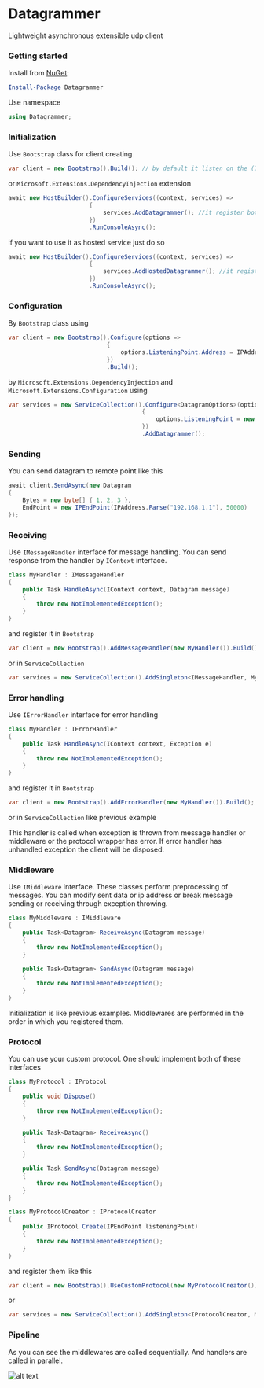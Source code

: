 # Datagrammer

Lightweight asynchronous extensible udp client

### Getting started

Install from [NuGet](https://www.nuget.org/packages/Datagrammer/):

```powershell
Install-Package Datagrammer
```

Use namespace

```csharp
using Datagrammer;
```

### Initialization

Use `Bootstrap` class for client creating

```csharp
var client = new Bootstrap().Build(); // by default it listen on the (IPAddress.Any, 5000) endpoint
```

or `Microsoft.Extensions.DependencyInjection` extension

```csharp
await new HostBuilder().ConfigureServices((context, services) =>
                       {
                           services.AddDatagrammer(); //it register both interfaces IDatagramClient and IDatagramSender
                       })
                       .RunConsoleAsync();
```

if you want to use it as hosted service just do so

```csharp
await new HostBuilder().ConfigureServices((context, services) =>
                       {
                           services.AddHostedDatagrammer(); //it register only IDatagramSender interface
                       })
                       .RunConsoleAsync();
```

### Configuration

By `Bootstrap` class using

```csharp
var client = new Bootstrap().Configure(options =>
                            {
                                options.ListeningPoint.Address = IPAddress.Loopback;
                            })
                            .Build();
```

by `Microsoft.Extensions.DependencyInjection` and `Microsoft.Extensions.Configuration` using

```csharp
var services = new ServiceCollection().Configure<DatagramOptions>(options =>
                                      {
                                          options.ListeningPoint = new IPEndPoint(IPAddress.Loopback, 12345);
                                      })
                                      .AddDatagrammer();
```

### Sending

You can send datagram to remote point like this

```csharp
await client.SendAsync(new Datagram
{
    Bytes = new byte[] { 1, 2, 3 },
    EndPoint = new IPEndPoint(IPAddress.Parse("192.168.1.1"), 50000)
});
```

### Receiving

Use `IMessageHandler` interface for message handling. You can send response from the handler by `IContext` interface.

```csharp
class MyHandler : IMessageHandler
{
    public Task HandleAsync(IContext context, Datagram message)
    {
        throw new NotImplementedException();
    }
}
```

and register it in `Bootstrap`

```csharp
var client = new Bootstrap().AddMessageHandler(new MyHandler()).Build();
```

or in `ServiceCollection`

```csharp
var services = new ServiceCollection().AddSingleton<IMessageHandler, MyHandler>().AddDatagrammer();
```

### Error handling

Use `IErrorHandler` interface for error handling

```csharp
class MyHandler : IErrorHandler
{
    public Task HandleAsync(IContext context, Exception e)
    {
        throw new NotImplementedException();
    }
}
```

and register it in `Bootstrap`

```csharp
var client = new Bootstrap().AddErrorHandler(new MyHandler()).Build();
```

or in `ServiceCollection` like previous example

This handler is called when exception is thrown from message handler or middleware or the protocol wrapper has error. If error handler has unhandled exception the client will be disposed.

### Middleware

Use `IMiddleware` interface. These classes perform preprocessing of messages. You can modify sent data or ip address or break message sending or receiving through exception throwing.

```csharp
class MyMiddleware : IMiddleware
{
    public Task<Datagram> ReceiveAsync(Datagram message)
    {
        throw new NotImplementedException();
    }

    public Task<Datagram> SendAsync(Datagram message)
    {
        throw new NotImplementedException();
    }
}
```

Initialization is like previous examples. Middlewares are performed in the order in which you registered them.

### Protocol

You can use your custom protocol. One should implement both of these interfaces

```csharp
class MyProtocol : IProtocol
{
    public void Dispose()
    {
        throw new NotImplementedException();
    }

    public Task<Datagram> ReceiveAsync()
    {
        throw new NotImplementedException();
    }

    public Task SendAsync(Datagram message)
    {
        throw new NotImplementedException();
    }
}

class MyProtocolCreator : IProtocolCreator
{
    public IProtocol Create(IPEndPoint listeningPoint)
    {
        throw new NotImplementedException();
    }
}
```
and register them like this

```csharp
var client = new Bootstrap().UseCustomProtocol(new MyProtocolCreator()).Build();
```

or

```csharp
var services = new ServiceCollection().AddSingleton<IProtocolCreator, MyProtocolCreator>().AddDatagrammer();
```

### Pipeline

As you can see the middlewares are called sequentially. And handlers are called in parallel.

![alt text](https://9wpxtq.db.files.1drv.com/y4mfT5AmcOnbLro8HiHJ_hjs_BaEEFr9V8zxOAWUDdZPUQhJDQS8Z3OPZI4_A3nKhoyp8WVfKk7v6Wz3ii6eeHBz3YJqMyYV3QEULHHgM_8HirHfKMYvGdRVCHO4hMYp_PBX3yjSnNP7oWq9DD0BO2H6U0-izMTveKDAc7yNpZ463okwigoYMzOj2RdzmlhHMX1?width=741&height=351&cropmode=none)
